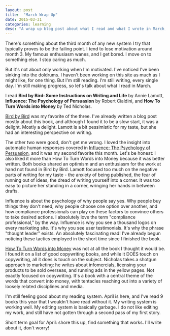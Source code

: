 ```yaml
---
layout: post
title:  "March Wrap Up"
date: 2015-03-31
categories: learning
desc: "A wrap up blog post about what I read and what I wrote in March, 2015."
---
```


There's something about the third month of any new system I try that typically proves to be the failing point. I tend to lose motivation around month 3. My famous enthusiasm wanes, and I get bored. I move on to something else. I stop caring as much.

But it's not about only working when I'm motivated. I've noticed I've been sinking into the doldrums. I haven't been working on this site as much as I might like, for one thing. But I'm still reading. I'm still writing, every single day. I'm still making progress, so let's talk about what I read in March.

I read **Bird by Bird: Some Instructions on Writing and Life** by Annie Lamott, **Influence: The Psychology of Persuasion** by Robert Cialdini, and **How To Turn Words into Money** by Ted Nicholas.

[Bird by Bird](http://www.amazon.com/Bird-Some-Instructions-Writing-Life/dp/0385480016/ref=sr_1_1?ie=UTF8&qid=1427855361&sr=8-1&keywords=bird+by+bird) was my favorite of the three. I've already written a blog post mostly about this book, and although I found it to be a slow start, it was a delight. Mostly a delight. Lamott is a bit pessimistic for my taste, but she had an interesting perspective on writing.

The other two were good, don't get me wrong. I loved the insight into automatic human responses covered in [Influence: The Psychology of Persuasion](http://www.amazon.com/Influence-Psychology-Persuasion-Robert-Cialdini/dp/006124189X/ref=sr_1_1?ie=UTF8&qid=1427855417&sr=8-1&keywords=influence+the+psychology+of+persuasion), and it was my second favorite this month.  Let's be honest: I also liked it more than How To Turn Words into Money because it was better written. Both books shared an optimism and an enthusiasm for the work at hand not found in Bird by Bird. Lamott focused too much on the negative parts of writing for my taste - the anxiety of being published, the fear of running out of ideas, the dread of writing yourself into a corner. It was too easy to picture her standing in a corner, wringing her hands in between drafts.

Influence is about the psychology of why people say yes. Why people buy things they don't need, why people choose one option over another, and how compliance professionals can play on these factors to convince others to take desired actions. I absolutely love the term "compliance professional," by the way. Influence is why you see a thousand logos on every marketing site. It's why you see user testimonials. It's why the phrase "thought leader" exists. An absolutely fascinating read! I've already begun noticing these tactics employed in the short time since I finished the book.

[How To Turn Words into Money](http://www.amazon.com/How-Turn-Words-Into-Money/dp/1887741011/ref=sr_1_1?ie=UTF8&qid=1427855466&sr=8-1&keywords=how+to+turn+words+into+money) was not at all the book I thought it would be. I found it on a list of good copywriting books, and while it DOES touch on copywriting, all it does is touch on the subject. Nicholas takes a shotgun approach to marketing: he writes about infomercials, licensing your products to be sold overseas, and running ads in the yellow pages. Not exactly focused on copywriting. It's a book with a central theme of the words that convert into money, with tentacles reaching out into a variety of loosely related disciplines and media.

I'm still feeling good about my reading system. April is here, and I've read 9 books this year that I wouldn't have read without it. My writing system is working well. My editing system is basically garbage. I do not like editing my work, and still have not gotten through a second pass of my first story.

Short term goal for April: shore this up, find something that works. I'll write about it, don't worry!